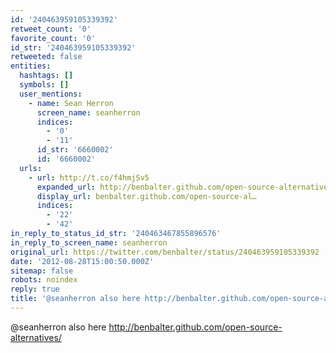 ```yaml
---
id: '240463959105339392'
retweet_count: '0'
favorite_count: '0'
id_str: '240463959105339392'
retweeted: false
entities:
  hashtags: []
  symbols: []
  user_mentions:
    - name: Sean Herron
      screen_name: seanherron
      indices:
        - '0'
        - '11'
      id_str: '6660002'
      id: '6660002'
  urls:
    - url: http://t.co/f4hmjSv5
      expanded_url: http://benbalter.github.com/open-source-alternatives/
      display_url: benbalter.github.com/open-source-al…
      indices:
        - '22'
        - '42'
in_reply_to_status_id_str: '240463467855896576'
in_reply_to_screen_name: seanherron
original_url: https://twitter.com/benbalter/status/240463959105339392
date: '2012-08-28T15:00:50.000Z'
sitemap: false
robots: noindex
reply: true
title: '@seanherron also here http://benbalter.github.com/open-source-alternatives/'
---
```


@seanherron also here http://benbalter.github.com/open-source-alternatives/